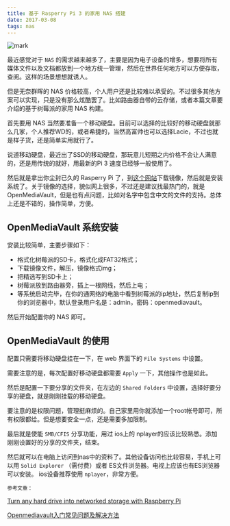 ```yaml
---
title: 基于 Rasperry Pi 3 的家用 NAS 搭建
date: 2017-03-08
tags: nas
---
```



![mark](http://oc1hnrd8p.bkt.clouddn.com/photos/20170309/164143432.jpg)

最近感觉对于 `NAS` 的需求越来越多了，主要是因为电子设备的增多，想要将所有媒体文件以及文档都放到一个地方统一管理，然后在世界任何地方可以方便存取，查阅。这样的场景想想就诱人。

但是无奈群晖的 NAS 价格较高，个人用户还是比较难以承受的。不过很多其他方案可以实现，只是没有那么炫酷罢了。比如路由器自带的云存储，或者本篇文章要介绍的基于树莓派的家用 NAS 构建。


<!-- more -->


首先要用 NAS 当然要准备一个移动硬盘。目前可以选择的比较好的移动硬盘就那么几家，个人推荐WD的，或者希捷的，当然高富帅也可以选择Lacie，不过也就是样子货，还是简单实用就行了。

说道移动硬盘，最近出了SSD的移动硬盘，那玩意儿短期之内价格不会让人满意的，还是用传统的就好，用最新的Pi 3 速度已经够一般使用了。

然后就是拿出你尘封已久的 Rasperry Pi 了，到[这个网站][1]下载镜像，然后就是安装系统了。关于镜像的选择，貌似网上很多，不过还是建议找最热门的，就是 OpenMediaVault，但是也有点问题，比如对名字中包含中文的文件的支持。总体上还是不错的，操作简单，方便。

## OpenMediaVault 系统安装

安装比较简单，主要步骤如下：

* 格式化树莓派的SD卡，格式化成FAT32格式；
* 下载镜像文件，解压，镜像格式img；
* 把精选写到SD卡上；
* 树莓派放到路由器旁，插上一根网线，然后上电；
* 等系统启动完毕，在你的通网络的电脑中看到树莓派的ip地址，然后复制ip到你的浏览器中，默认登录用户名是：admin，密码：openmediavault。

然后开始配置你的 NAS 即可。



## OpenMediaVault 的使用 


配置只需要将移动硬盘挂在一下，在 web 界面下的 `File Systems` 中设置。


需要注意的是，每次配置好移动硬盘都需要 `Apply` 一下，其他操作也是如此。


然后是配置一下要分享的文件夹，在左边的 `Shared Folders` 中设置，选择好要分享的硬盘，就是刚刚挂载的移动硬盘。

要注意的是权限问题，管理挺麻烦的。自己家里用你就添加一个root帐号即可，所有权限都给。但是想要安全一点，还是需要多加限制。



最后就是使能 `SMB/CFIS` 分享功能，用过 ios上的 nplayer的应该比较熟悉。添加刚刚设置好的分享的文件夹，结束。

然后就可以在电脑上访问到nas中的资料了。其他设备访问也比较容易，手机上可以用 `Solid Explorer` （需付费）或者 ES文件浏览器。电视上应该也有ES浏览器可以安装。 ios设备推荐使用 `nplayer`，非常方便。


`参考文章：`

[Turn any hard drive into networked storage with Raspberry Pi][2]

[Openmediavault入门常见问题及解决方法][3]

[1]: https://sourceforge.net/projects/openmediavault/files/Raspberry%20Pi%20images/
[2]: https://www.cnet.com/how-to/raspberry-pi-as-cheap-nas-solution/
[3]: http://www.songming.me/general-discussion.html